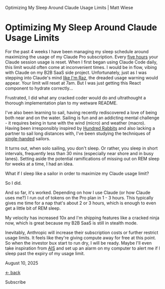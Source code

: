 Optimizing My Sleep Around Claude Usage Limits | Matt Wiese                             

# Optimizing My Sleep Around Claude Usage Limits

    

For the past 4 weeks I have been managing my sleep schedule around maximizing the usage of my Claude Pro subscription. Every [five hours](https://support.anthropic.com/en/articles/8324991-about-claude-s-pro-plan-usage#h_06c9f90d9e) your Claude session usage is reset. When I first began using Claude Code daily, this limit would often come at inconvenient times. I would be in flow, vibing with Claude on my B2B SaaS side project. Unfortunately, just as I was stepping into Claude's mind [like I'm Raz](https://en.wikipedia.org/wiki/Psychonauts#Characters), the dreaded usage warning would appear. Your limit will reset at 7am. But I was just getting this React component to hydrate correctly...

Frustrated, I did what any cracked coder would do and ultrathought a thorough implementation plan to my wetware README.

I've also been learning to sail, having recently rediscovered a love of being both near and on the water. Sailing is fun and an addicting mental challenge - it requires being in tune with the wind (micro) and weather (macro). Having been irresponsibly inspired by [Hundred Rabbits](https://100r.co) and also lacking a partner to sail long distances with, I've been studying the techniques of [single-handed](https://en.wikipedia.org/wiki/Single-handed_sailing) sailors.

It turns out, when solo sailing, you don't sleep. Or rather, you sleep in short intervals, frequently less than 30 mins (especially near shore and in busy lanes). Setting aside the potential ramifications of missing out on REM sleep for weeks at a time, I had an idea.

What if I sleep like a sailor in order to maximize my Claude usage limit?

So I did.

And so far, it's worked. Depending on how I use Claude (or how Claude uses me?) I run out of tokens on the Pro plan in 1 - 3 hours. This typically gives me time for a nap that's about 2 or 3 hours, which is enough to even get a little bit of REM sleep.

My velocity has increased 10x and I'm shipping features like a cracked ninja now, which is great because my B2B SaaS is still in stealth mode.

Inevitably, Anthropic will increase their subscription costs or further restrict usage limits. It feels like they're giving compute away for free at this point. So when the investor bux start to run dry, I will be ready. Maybe I'll even take inspiration from [AIS](https://www.navcen.uscg.gov/automatic-identification-system-overview) and set up an alarm on my computer to alert me if I sleep past the expiry of my usage limit.

August 10, 2025

[← back](/)

 Subscribe